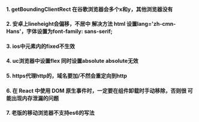 #### 1. getBoundingClientRect 在谷歌浏览器会多个x和y，其他浏览器没有

#### 2. 安卓上lineheight会偏移，不居中    解决方法  html 设置lang='zh-cmn-Hans'，字体设置为font-family: sans-serif;

#### 3. ios中元素内的fixed不生效 

#### 4. uc浏览器中设置flex 同时设置absolute absolute无效

#### 5. https代理http的，域名要加/不然会重定向到http

#### 6. 在 React 中使用 DOM 原生事件时，一定要在组件卸载时手动移除，否则很 可能出现内存泄漏的问题

#### 7. 老版的移动浏览器不支持es6的写法